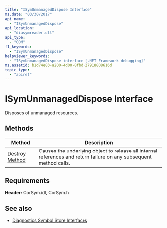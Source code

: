 ```yaml
---
title: "ISymUnmanagedDispose Interface"
ms.date: "03/30/2017"
api_name: 
  - "ISymUnmanagedDispose"
api_location: 
  - "diasymreader.dll"
api_type: 
  - "COM"
f1_keywords: 
  - "ISymUnmanagedDispose"
helpviewer_keywords: 
  - "ISymUnmanagedDispose interface [.NET Framework debugging]"
ms.assetid: b1d74e83-a200-4d00-8fbd-27918808616d
topic_type: 
  - "apiref"
---
```

# ISymUnmanagedDispose Interface
Disposes of unmanaged resources.  
  
## Methods  
  
|Method|Description|  
|------------|-----------------|  
|[Destroy Method](../../../../docs/framework/unmanaged-api/diagnostics/isymunmanageddispose-destroy-method.md)|Causes the underlying object to release all internal references and return failure on any subsequent method calls.|  
  
## Requirements  
 **Header:** CorSym.idl, CorSym.h  
  
## See also

- [Diagnostics Symbol Store Interfaces](../../../../docs/framework/unmanaged-api/diagnostics/diagnostics-symbol-store-interfaces.md)
